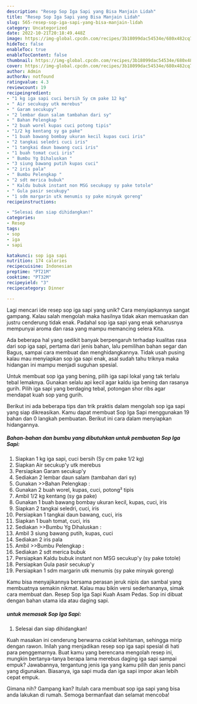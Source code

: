 ```yaml
---
description: "Resep Sop Iga Sapi yang Bisa Manjain Lidah"
title: "Resep Sop Iga Sapi yang Bisa Manjain Lidah"
slug: 565-resep-sop-iga-sapi-yang-bisa-manjain-lidah
category: Uncategorized
date: 2022-10-21T20:18:49.448Z
image: https://img-global.cpcdn.com/recipes/3b18099dac54534e/680x482cq70/sop-iga-sapi-foto-resep-utama.jpg
hideToc: false
enableToc: true
enableTocContent: false
thumbnail: https://img-global.cpcdn.com/recipes/3b18099dac54534e/680x482cq70/sop-iga-sapi-foto-resep-utama.jpg
cover: https://img-global.cpcdn.com/recipes/3b18099dac54534e/680x482cq70/sop-iga-sapi-foto-resep-utama.jpg
author: Admin
authorAv: notfound
ratingvalue: 4.3
reviewcount: 19
recipeingredient:
- "1 kg iga sapi cuci bersih Sy cm pake 12 kg"
- " Air secukupy utk merebus"
- " Garam secukupy"
- "2 lembar daun salam tambahan dari sy"
- " Bahan Pelengkap "
- "2 buah worel kupas cuci potong tipis"
- "1/2 kg kentang sy ga pake"
- "1 buah bawang bombay ukuran kecil kupas cuci iris"
- "2 tangkai seledri cuci iris"
- "1 tangkai daun bawang cuci iris"
- "1 buah tomat cuci iris"
- " Bumbu Yg Dihaluskan "
- "3 siung bawang putih kupas cuci"
- "2 iris pala"
- " Bumbu Pelengkap "
- "2 sdt merica bubuk"
- " Kaldu bubuk instant non MSG secukupy sy pake totole"
- " Gula pasir secukupy"
- "1 sdm margarin utk menumis sy pake minyak goreng"
recipeinstructions:

- "Selesai dan siap dihidangkan!"
categories:
- Resep
tags:
- sop
- iga
- sapi

katakunci: sop iga sapi 
nutrition: 174 calories
recipecuisine: Indonesian
preptime: "PT21M"
cooktime: "PT32M"
recipeyield: "3"
recipecategory: Dinner

---
```





Lagi mencari ide resep sop iga sapi yang unik? Cara menyiapkannya sangat gampang. Kalau salah mengolah maka hasilnya tidak akan memuaskan dan justru cenderung tidak enak. Padahal sop iga sapi yang enak seharusnya mempunyai aroma dan rasa yang mampu memancing selera Kita.





Ada beberapa hal yang sedikit banyak berpengaruh terhadap kualitas rasa dari sop iga sapi, pertama dari jenis bahan, lalu pemilihan bahan segar dan Bagus, sampai cara membuat dan menghidangkannya. Tidak usah pusing kalau mau menyiapkan sop iga sapi enak,      asal sudah tahu triknya maka hidangan ini mampu menjadi suguhan spesial.














Untuk membuat sop iga yang bening, pilih iga sapi lokal yang tak terlalu tebal lemaknya. Gunakan selalu api kecil agar kaldu iga bening dan rasanya gurih. Pilih iga sapi yang berdaging tebal, potongan shor ribs agar mendapat kuah sop yang gurih.






Berikut ini ada beberapa tips dan trik praktis dalam mengolah sop iga sapi yang siap dikreasikan. Kamu dapat membuat Sop Iga Sapi menggunakan 19 bahan dan 0 langkah pembuatan. Berikut ini cara dalam menyiapkan hidangannya.

<!--inarticleads1-->

##### Bahan-bahan dan bumbu yang dibutuhkan untuk pembuatan Sop Iga Sapi:

1. Siapkan 1 kg iga sapi, cuci bersih (Sy cm pake 1/2 kg)
1. Siapkan  Air secukup&#39;y utk merebus
1. Persiapkan  Garam secukup&#39;y
1. Sediakan 2 lembar daun salam (tambahan dari sy)
1. Gunakan  &gt;&gt;Bahan Pelengkap :
1. Gunakan 2 buah worel, kupas, cuci, potong² tipis
1. Ambil 1/2 kg kentang (sy ga pake)
1. Gunakan 1 buah bawang bombay ukuran kecil, kupas, cuci, iris
1. Siapkan 2 tangkai seledri, cuci, iris
1. Persiapkan 1 tangkai daun bawang, cuci, iris
1. Siapkan 1 buah tomat, cuci, iris
1. Sediakan  &gt;&gt;Bumbu Yg Dihaluskan :
1. Ambil 3 siung bawang putih, kupas, cuci
1. Sediakan 2 iris pala
1. Ambil  &gt;&gt;Bumbu Pelengkap :
1. Sediakan 2 sdt merica bubuk
1. Persiapkan  Kaldu bubuk instant non MSG secukup&#39;y (sy pake totole)
1. Persiapkan  Gula pasir secukup&#39;y
1. Persiapkan 1 sdm margarin utk menumis (sy pake minyak goreng)


Kamu bisa menyajikannya bersama perasan jeruk nipis dan sambal yang membuatnya semakin nikmat. Kalau mau bikin versi sederhananya, simak cara membuat dan. Resep Sop Iga Sapi Kuah Asam Pedas. Sop ini dibuat dengan bahan utama ida atau daging sapi. 

<!--inarticleads2-->

#####  untuk memasak Sop Iga Sapi:


1. Selesai dan siap dihidangkan!

Kuah masakan ini cenderung berwarna coklat kehitaman, sehingga mirip dengan rawon. Inilah yang menjadikan resep sop iga sapi spesial di hati para penggemarnya. Buat kamu yang berencana mengolah resep ini, mungkin bertanya-tanya berapa lama merebus daging iga sapi sampai empuk? Jawabannya, tergantung jenis iga yang kamu pilih dan jenis panci yang digunakan. Biasanya, iga sapi muda dan iga sapi impor akan lebih cepat empuk. 

Gimana nih? Gampang kan? Itulah cara membuat sop iga sapi yang bisa anda lakukan di rumah. Semoga bermanfaat dan selamat mencoba!
